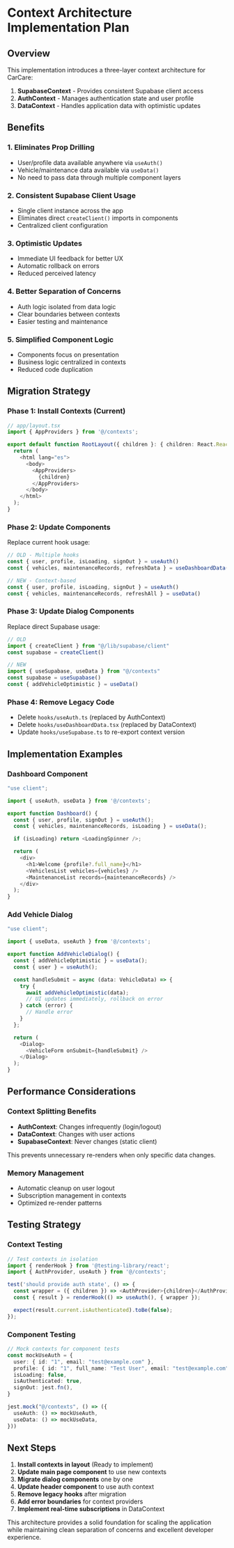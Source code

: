 # Context Architecture Implementation Plan

## Overview

This implementation introduces a three-layer context architecture for CarCare:

1. **SupabaseContext** - Provides consistent Supabase client access
2. **AuthContext** - Manages authentication state and user profile
3. **DataContext** - Handles application data with optimistic updates

## Benefits

### 1. **Eliminates Prop Drilling**

- User/profile data available anywhere via `useAuth()`
- Vehicle/maintenance data available via `useData()`
- No need to pass data through multiple component layers

### 2. **Consistent Supabase Client Usage**

- Single client instance across the app
- Eliminates direct `createClient()` imports in components
- Centralized client configuration

### 3. **Optimistic Updates**

- Immediate UI feedback for better UX
- Automatic rollback on errors
- Reduced perceived latency

### 4. **Better Separation of Concerns**

- Auth logic isolated from data logic
- Clear boundaries between contexts
- Easier testing and maintenance

### 5. **Simplified Component Logic**

- Components focus on presentation
- Business logic centralized in contexts
- Reduced code duplication

## Migration Strategy

### Phase 1: Install Contexts (Current)

```typescript
// app/layout.tsx
import { AppProviders } from '@/contexts';

export default function RootLayout({ children }: { children: React.ReactNode }) {
  return (
    <html lang="es">
      <body>
        <AppProviders>
          {children}
        </AppProviders>
      </body>
    </html>
  );
}
```

### Phase 2: Update Components

Replace current hook usage:

```typescript
// OLD - Multiple hooks
const { user, profile, isLoading, signOut } = useAuth()
const { vehicles, maintenanceRecords, refreshData } = useDashboardData()

// NEW - Context-based
const { user, profile, isLoading, signOut } = useAuth()
const { vehicles, maintenanceRecords, refreshAll } = useData()
```

### Phase 3: Update Dialog Components

Replace direct Supabase usage:

```typescript
// OLD
import { createClient } from "@/lib/supabase/client"
const supabase = createClient()

// NEW
import { useSupabase, useData } from "@/contexts"
const supabase = useSupabase()
const { addVehicleOptimistic } = useData()
```

### Phase 4: Remove Legacy Code

- Delete `hooks/useAuth.ts` (replaced by AuthContext)
- Delete `hooks/useDashboardData.tsx` (replaced by DataContext)
- Update `hooks/useSupabase.ts` to re-export context version

## Implementation Examples

### Dashboard Component

```typescript
"use client";

import { useAuth, useData } from '@/contexts';

export function Dashboard() {
  const { user, profile, signOut } = useAuth();
  const { vehicles, maintenanceRecords, isLoading } = useData();

  if (isLoading) return <LoadingSpinner />;

  return (
    <div>
      <h1>Welcome {profile?.full_name}</h1>
      <VehiclesList vehicles={vehicles} />
      <MaintenanceList records={maintenanceRecords} />
    </div>
  );
}
```

### Add Vehicle Dialog

```typescript
"use client";

import { useData, useAuth } from '@/contexts';

export function AddVehicleDialog() {
  const { addVehicleOptimistic } = useData();
  const { user } = useAuth();

  const handleSubmit = async (data: VehicleData) => {
    try {
      await addVehicleOptimistic(data);
      // UI updates immediately, rollback on error
    } catch (error) {
      // Handle error
    }
  };

  return (
    <Dialog>
      <VehicleForm onSubmit={handleSubmit} />
    </Dialog>
  );
}
```

## Performance Considerations

### Context Splitting Benefits

- **AuthContext**: Changes infrequently (login/logout)
- **DataContext**: Changes with user actions
- **SupabaseContext**: Never changes (static client)

This prevents unnecessary re-renders when only specific data changes.

### Memory Management

- Automatic cleanup on user logout
- Subscription management in contexts
- Optimized re-render patterns

## Testing Strategy

### Context Testing

```typescript
// Test contexts in isolation
import { renderHook } from '@testing-library/react';
import { AuthProvider, useAuth } from '@/contexts';

test('should provide auth state', () => {
  const wrapper = ({ children }) => <AuthProvider>{children}</AuthProvider>;
  const { result } = renderHook(() => useAuth(), { wrapper });

  expect(result.current.isAuthenticated).toBe(false);
});
```

### Component Testing

```typescript
// Mock contexts for component tests
const mockUseAuth = {
  user: { id: "1", email: "test@example.com" },
  profile: { id: "1", full_name: "Test User", email: "test@example.com" },
  isLoading: false,
  isAuthenticated: true,
  signOut: jest.fn(),
}

jest.mock("@/contexts", () => ({
  useAuth: () => mockUseAuth,
  useData: () => mockUseData,
}))
```

## Next Steps

1. **Install contexts in layout** (Ready to implement)
2. **Update main page component** to use new contexts
3. **Migrate dialog components** one by one
4. **Update header component** to use auth context
5. **Remove legacy hooks** after migration
6. **Add error boundaries** for context providers
7. **Implement real-time subscriptions** in DataContext

This architecture provides a solid foundation for scaling the application while maintaining clean separation of concerns and excellent developer experience.
